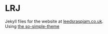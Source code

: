 # LRJ
Jekyll files for the website at [leedsraspjam.co.uk](https://leedsraspjam.co.uk).  
Using [the so-simple-theme](https://github.com/mmistakes/so-simple-theme)

